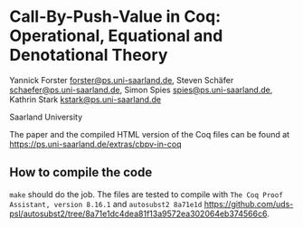 # Call-By-Push-Value in Coq: Operational, Equational and Denotational Theory

Yannick Forster <forster@ps.uni-saarland.de>,
Steven Schäfer <schaefer@ps.uni-saarland.de>,
Simon Spies <spies@ps.uni-saarland.de>,
Kathrin Stark <kstark@ps.uni-saarland.de>

Saarland University

The paper and the compiled HTML version of the Coq files can be found at https://ps.uni-saarland.de/extras/cbpv-in-coq

## How to compile the code

`make` should do the job. The files are tested to compile with `The Coq Proof Assistant, version 8.16.1` and `autosubst2 8a71e1d` <https://github.com/uds-psl/autosubst2/tree/8a71e1dc4dea81f13a9572ea302064eb374566c6>.
